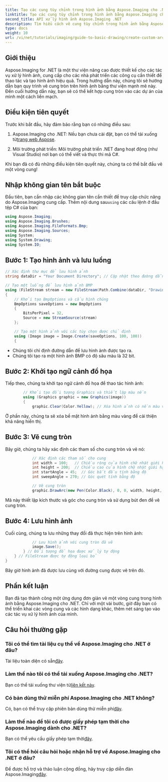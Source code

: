 ```yaml
---
title: Tạo các cung tùy chỉnh trong hình ảnh bằng Aspose.Imaging cho .NET
linktitle: Tạo các cung tùy chỉnh trong hình ảnh bằng Aspose.Imaging cho .NET
second_title: API xử lý hình ảnh Aspose.Imaging .NET
description: Tìm hiểu cách vẽ cung tùy chỉnh trong hình ảnh bằng Aspose.Imaging cho .NET. Làm theo hướng dẫn từng bước để thiết lập hình ảnh, khởi tạo ngữ cảnh đồ họa, xác định tham số cung và lưu đầu ra cuối cùng.
type: docs
weight: 10
url: /vi/net/tutorials/imaging/guide-to-basic-drawing/create-custom-arc-in-images/
---
```

## Giới thiệu

Aspose.Imaging for .NET là một thư viện nâng cao được thiết kế cho các tác vụ xử lý hình ảnh, cung cấp cho các nhà phát triển các công cụ cần thiết để thao tác và tạo hình ảnh hiệu quả. Trong hướng dẫn này, chúng tôi sẽ hướng dẫn bạn quy trình vẽ cung tròn trên hình ảnh bằng thư viện mạnh mẽ này. Đến cuối hướng dẫn này, bạn sẽ có thể kết hợp cung tròn vào các dự án của mình một cách liền mạch.

## Điều kiện tiên quyết

Trước khi bắt đầu, hãy đảm bảo rằng bạn có những điều sau:

1.  Aspose.Imaging cho .NET: Nếu bạn chưa cài đặt, bạn có thể tải xuống từ[trang web Aspose](https://releases.aspose.com/imaging/net/).

2. Môi trường phát triển: Môi trường phát triển .NET đang hoạt động (như Visual Studio) nơi bạn có thể viết và thực thi mã C#.

Khi bạn đã có đủ những điều kiện tiên quyết này, chúng ta có thể bắt đầu vẽ một vòng cung!

## Nhập không gian tên bắt buộc

 Đầu tiên, bạn cần nhập các không gian tên cần thiết để truy cập chức năng do Aspose.Imaging cung cấp. Thêm nội dung sau`using` các câu lệnh ở đầu tệp C# của bạn:

```csharp
using Aspose.Imaging;
using Aspose.Imaging.Brushes;
using Aspose.Imaging.FileFormats.Bmp;
using Aspose.Imaging.Sources;
using System;
using System.Drawing;
using System.IO;
```

## Bước 1: Tạo hình ảnh và lưu luồng

```csharp
// Xác định thư mục để lưu hình ảnh
string dataDir = "Your Document Directory"; // Cập nhật theo đường dẫn bạn muốn

// Tạo một luồng để lưu hình ảnh BMP
using (FileStream stream = new FileStream(Path.Combine(dataDir, "DrawingArc_out.bmp"), FileMode.Create))
{
    // Khởi tạo BmpOptions và cấu hình chúng
    BmpOptions saveOptions = new BmpOptions
    {
        BitsPerPixel = 32,
        Source = new StreamSource(stream)
    };

    // Tạo một hình ảnh với các tùy chọn được chỉ định
    using (Image image = Image.Create(saveOptions, 100, 100))
    {
```

- Chúng tôi chỉ định đường dẫn để lưu hình ảnh được tạo ra.
- Chúng tôi tạo ra một hình ảnh BMP có độ sâu màu là 32 bit.

## Bước 2: Khởi tạo ngữ cảnh đồ họa

Tiếp theo, chúng ta khởi tạo ngữ cảnh đồ họa để thao tác hình ảnh:

```csharp
        // Khởi tạo đối tượng Graphics và thiết lập màu nền
        using (Graphics graphic = new Graphics(image))
        {
            graphic.Clear(Color.Yellow); // Xóa hình ảnh có nền màu vàng
```

Ở phần này, chúng ta sẽ xóa bề mặt hình ảnh bằng màu vàng để cải thiện khả năng hiển thị.

## Bước 3: Vẽ cung tròn

Bây giờ, chúng ta hãy xác định các tham số cho cung tròn và vẽ nó:

```csharp
            // Xác định các tham số cho cung
            int width = 100;   // Chiều rộng của hình chữ nhật giới hạn
            int height = 200;  // Chiều cao của hình chữ nhật giới hạn
            int startAngle = 45;  // Góc bắt đầu tính bằng độ
            int sweepAngle = 270; // Góc quét tính bằng độ

            // Vẽ cung tròn
            graphic.DrawArc(new Pen(Color.Black), 0, 0, width, height, startAngle, sweepAngle);
```

Mã này thiết lập kích thước và góc cho cung tròn và sử dụng bút đen để vẽ cung tròn.

## Bước 4: Lưu hình ảnh

Cuối cùng, chúng ta lưu những thay đổi đã thực hiện trên hình ảnh:

```csharp
            // Lưu hình ảnh với cung tròn đã vẽ
            image.Save();
        } // Đối tượng đồ họa được xử lý tự động
    } // FileStream được tự động loại bỏ
}
```

Bây giờ hình ảnh đã được lưu cùng với đường cung được vẽ trên đó.

## Phần kết luận

Bạn đã tạo thành công một ứng dụng đơn giản vẽ một vòng cung trong hình ảnh bằng Aspose.Imaging cho .NET. Chỉ với một vài bước, giờ đây bạn có thể triển khai các vòng cung và các hình dạng khác, thêm nét sáng tạo vào các tác vụ xử lý hình ảnh của mình.

## Câu hỏi thường gặp

### Tôi có thể tìm tài liệu cụ thể về Aspose.Imaging cho .NET ở đâu?

 Tài liệu toàn diện có sẵn[đây](https://reference.aspose.com/imaging/net/).

### Làm thế nào tôi có thể tải xuống Aspose.Imaging cho .NET?

 Bạn có thể tải xuống thư viện từ[liên kết này](https://releases.aspose.com/imaging/net/).

### Có bản dùng thử miễn phí Aspose.Imaging cho .NET không?

 Có, bạn có thể truy cập phiên bản dùng thử miễn phí[đây](https://releases.aspose.com/).

### Làm thế nào để tôi có được giấy phép tạm thời cho Aspose.Imaging dành cho .NET?

 Bạn có thể yêu cầu giấy phép tạm thời[đây](https://purchase.conholdate.com/temporary-license/).

### Tôi có thể hỏi câu hỏi hoặc nhận hỗ trợ về Aspose.Imaging cho .NET ở đâu?

 Để được hỗ trợ và thảo luận cộng đồng, hãy truy cập diễn đàn Aspose.Imaging[đây](https://forum.aspose.com/).
